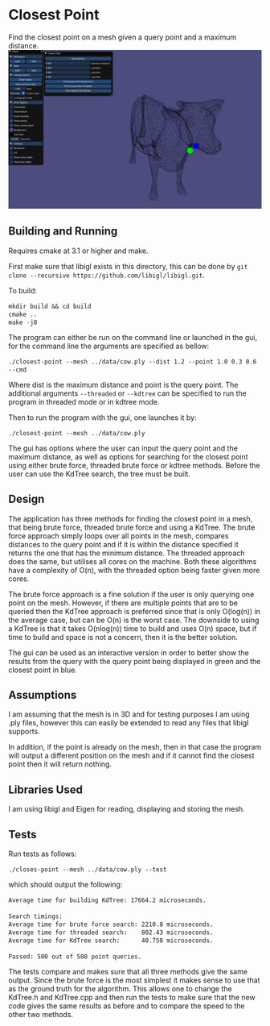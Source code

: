# Closest Point
Find the closest point on a mesh given a query point and a maximum distance.
![alt text](https://github.com/LinasBeres/closest-point/blob/master/images/cow-closest-point.png "Closest Point on Cow Mesh")

## Building and Running
Requires cmake at 3.1 or higher and make.

First make sure that libigl exists in this directory, this can be done by `git clone --recursive https://github.com/libigl/libigl.git`.

To build:
```
mkdir build && cd build
cmake ..
make -j8
```

The program can either be run on the command line or launched in the gui, for the command line the arguments are specified as bellow:
```
./closest-point --mesh ../data/cow.ply --dist 1.2 --point 1.0 0.3 0.6 --cmd
```
Where dist is the maximum distance and point is the query point. The additional arguments `--threaded` or `--kdtree` can be specified to run the program in threaded mode or in kdtree mode.

Then to run the program with the gui, one launches it by:
```
./closest-point --mesh ../data/cow.ply
```
The gui has options where the user can input the query point and the maximum distance, as well as options for searching for the closest point using either brute force, threaded brute force or kdtree methods. Before the user can use the KdTree search, the tree must be built.

## Design
The application has three methods for finding the closest point in a mesh, that being brute force, threaded brute force and using a KdTree. The brute force approach simply loops over all points in the mesh, compares distances to the query point and if it is within the distance specified it returns the one that has the minimum distance. The threaded approach does the same, but utilises all cores on the machine. Both these algorithms have a complexity of O(n), with the threaded option being faster given more cores.

The brute force approach is a fine solution if the user is only querying one point on the mesh. However, if there are multiple points that are to be queried then the KdTree approach is preferred since that is only O(log(n)) in the average case, but can be O(n) is the worst case. The downside to using a KdTree is that it takes O(nlog(n)) time to build and uses O(n) space, but if time to build and space is not a concern, then it is the better solution. 

The gui can be used as an interactive version in order to better show the results from the query with the query point being displayed in green and the closest point in blue.

## Assumptions
I am assuming that the mesh is in 3D and for testing purposes I am using .ply files, however this can easily be extended to read any files that libigl supports.

In addition, if the point is already on the mesh, then in that case the program will output a different position on the mesh and if it cannot find the closest point then it will return nothing. 

## Libraries Used
I am using libigl and Eigen for reading, displaying and storing the mesh.

## Tests
Run tests as follows:
```
./closes-point --mesh ../data/cow.ply --test
```
which should output the following:
```
Average time for building KdTree: 17664.2 microseconds.

Search timings:
Average time for brute force search: 2210.8 microseconds.
Average time for threaded search:    802.43 microseconds.
Average time for KdTree search:      40.758 microseconds.

Passed: 500 out of 500 point queries.
```

The tests compare and makes sure that all three methods give the same output. Since the brute force is the most simplest it makes sense to use that as the ground truth for the algorithm. This allows one to change the KdTree.h and KdTree.cpp and then run the tests to make sure that the new code gives the same results as before and to compare the speed to the other two methods.
